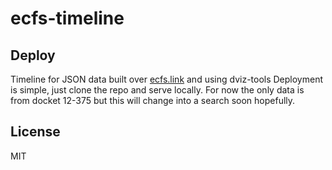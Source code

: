 # ecfs-timeline

## Deploy
Timeline for JSON data built over [ecfs.link](http://ecfs.link) and using dviz-tools
Deployment is simple, just clone the repo and serve locally.  For now the only data is from docket 12-375 but this will change into a search soon hopefully.

## License
MIT
